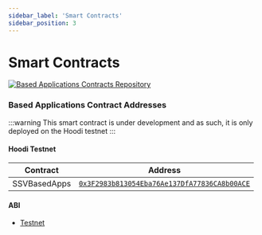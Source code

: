 ```yaml
---
sidebar_label: 'Smart Contracts'
sidebar_position: 3
---
```


# Smart Contracts

<a href="https://github.com/ssvlabs/based-applications">
  <img 
    src="https://img.shields.io/badge/GitHub-SSV%20BA%20Contracts-24292e?style=for-the-badge&logo=github" 
    alt="Based Applications Contracts Repository" 
    style={{width: '400px'}}
  />
</a>

### Based Applications Contract Addresses

:::warning
This smart contract is under development and as such, it is only deployed on the Hoodi testnet
:::

#### Hoodi Testnet
| Contract        | Address                                                                                                      |
|-----------------|-------------------------------------------------------------------------------------------------------------|
| SSVBasedApps       | [`0x3F2983b813054Eba76Ae137DfA77836CA8b00ACE`](https://hoodi.etherscan.io/address/0x3F2983b813054Eba76Ae137DfA77836CA8b00ACE) |


#### ABI

<!-- TODO missing ABI -->
* [Testnet](https://github.com/ssvlabs/based-applications/tree/contract-abi/docs/testnet/v1.1.0/abi)

